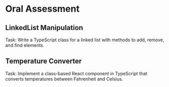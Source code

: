 # Oral Assessment
## LinkedList Manipulation

Task: Write a TypeScript class for a linked list with methods to add, remove, and find elements.

## Temperature Converter

Task: Implement a class-based React component in TypeScript that converts temperatures between Fahrenheit and Celsius.
